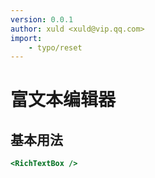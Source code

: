 ```yaml
---
version: 0.0.1
author: xuld <xuld@vip.qq.com>
import:
    - typo/reset
---
```

# 富文本编辑器

## 基本用法

```htm
<RichTextBox />
```
